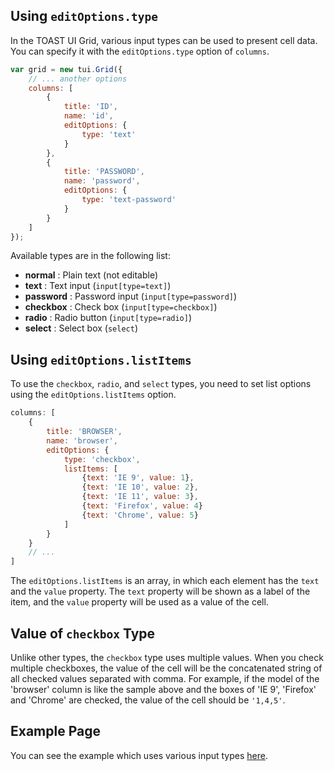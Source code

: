 ## Using `editOptions.type`


In the TOAST UI Grid, various input types can be used to present cell data. You can specify it with the `editOptions.type` option of `columns`.

```javascript
var grid = new tui.Grid({
    // ... another options
    columns: [
        {
            title: 'ID',
            name: 'id',
            editOptions: {
                type: 'text'    
            }  
        },
        {
            title: 'PASSWORD',
            name: 'password',
            editOptions: {
                type: 'text-password'
            }    
        }
    ]
});
```

Available types are in the following list:

- **normal** : Plain text (not editable)
- **text** : Text input (`input[type=text]`)
- **password** : Password input (`input[type=password]`)
- **checkbox** : Check box (`input[type=checkbox]`)
- **radio** : Radio button (`input[type=radio]`)
- **select** : Select box (`select`)


## Using `editOptions.listItems`

To use the `checkbox`, `radio`, and `select` types, you need to set list options using the `editOptions.listItems` option.

```javascript
columns: [
    {
        title: 'BROWSER',
        name: 'browser',
        editOptions: {
            type: 'checkbox',
            listItems: [
                {text: 'IE 9', value: 1},
                {text: 'IE 10', value: 2},
                {text: 'IE 11', value: 3},
                {text: 'Firefox', value: 4}
                {text: 'Chrome', value: 5}
            ]
        }        
    }
    // ...
]
```

The `editOptions.listItems` is an array, in which each element has the `text` and the `value` property. The `text` property will be shown as a label of the item, and the `value` property will be used as a value of the cell.


## Value of `checkbox` Type

Unlike other types, the `checkbox` type uses multiple values. When you check multiple checkboxes, the value of the cell will be the concatenated string of all checked values separated with comma. For example, if the model of the 'browser' column is like the sample above and the boxes of 'IE 9', 'Firefox' and 'Chrome' are checked, the value of the cell should be `'1,4,5'`.


## Example Page

You can see the example which uses various input types [here](https://nhnent.github.io/tui.grid/api/tutorial-example04-input-types.html).
